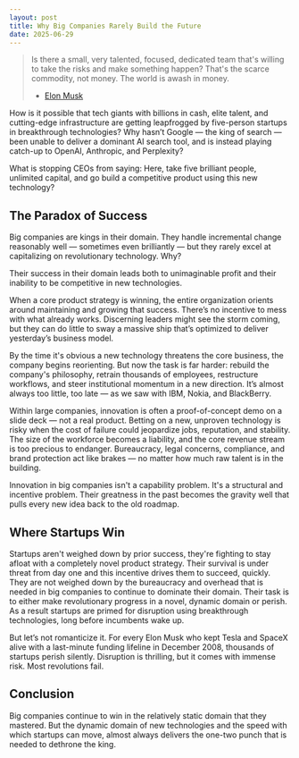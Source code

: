 ```yaml
---
layout: post
title: Why Big Companies Rarely Build the Future
date: 2025-06-29
---
```

> Is there a small, very talented, focused, dedicated team that's willing to take the risks and make something happen? That's the scarce commodity, not money. The world is awash in money.
>
> - [Elon Musk](https://www.youtube.com/watch?v=0ygRqjBQAUk)

How is it possible that tech giants with billions in cash, elite talent, and cutting-edge infrastructure are getting leapfrogged by five-person startups in breakthrough technologies? Why hasn’t Google — the king of search — been unable to deliver a dominant AI search tool, and is instead playing catch-up to OpenAI, Anthropic, and Perplexity?

What is stopping CEOs from saying: Here, take five brilliant people, unlimited capital, and go build a competitive product using this new technology?

## The Paradox of Success
Big companies are kings in their domain. They handle incremental change reasonably well — sometimes even brilliantly — but they rarely excel at capitalizing on revolutionary technology. Why?

Their success in their domain leads both to unimaginable profit and their inability to be competitive in new technologies.

When a core product strategy is winning, the entire organization orients around maintaining and growing that success. There’s no incentive to mess with what already works. Discerning leaders might see the storm coming, but they can do little to sway a massive ship that’s optimized to deliver yesterday’s business model.

By the time it's obvious a new technology threatens the core business, the company begins reorienting. But now the task is far harder: rebuild the company's philosophy, retrain thousands of employees, restructure workflows, and steer institutional momentum in a new direction. It’s almost always too little, too late — as we saw with IBM, Nokia, and BlackBerry.

Within large companies, innovation is often a proof-of-concept demo on a slide deck — not a real product. Betting on a new, unproven technology is risky when the cost of failure could jeopardize jobs, reputation, and stability. The size of the workforce becomes a liability, and the core revenue stream is too precious to endanger. Bureaucracy, legal concerns, compliance, and brand protection act like brakes — no matter how much raw talent is in the building.

Innovation in big companies isn't a capability problem. It's a structural and incentive problem. Their greatness in the past becomes the gravity well that pulls every new idea back to the old roadmap.

## Where Startups Win
Startups aren't weighed down by prior success, they're fighting to stay afloat with a completely novel product strategy. Their survival is under threat from day one and this incentive drives them to succeed, quickly. They are not weighed down by the bureaucracy and overhead that is needed in big companies to continue to dominate their domain. Their task is to either make revolutionary progress in a novel, dynamic domain or perish. As a result startups are primed for disruption using breakthrough technologies, long before incumbents wake up.

But let’s not romanticize it. For every Elon Musk who kept Tesla and SpaceX alive with a last-minute funding lifeline in December 2008, thousands of startups perish silently. Disruption is thrilling, but it comes with immense risk. Most revolutions fail.

## Conclusion
Big companies continue to win in the relatively static domain that they mastered. But the dynamic domain of new technologies and the speed with which startups can move, almost always delivers the one-two punch that is needed to dethrone the king.

